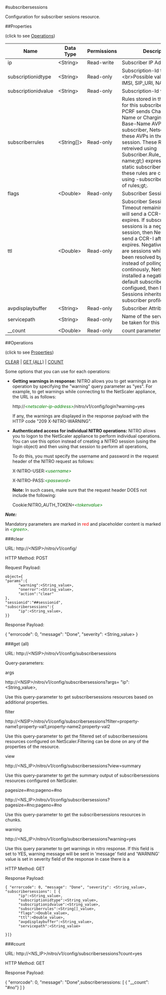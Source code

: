 #subscribersessions

Configuration for subscriber sesions resource.


##Properties 
<span>(click to see [Operations](#operations))</span>


<table><thead><tr><th>Name</th><th> Data Type</th><th> Permissions</th><th>Description</th></tr></thead><tbody><tr><td>ip</td><td>&lt;String></td><td>Read-write</td><td>Subscriber IP Address.</td><tr><tr><td>subscriptionidtype</td><td>&lt;String></td><td>Read-only</td><td>Subscription-Id type.&lt;br>Possible values = E164, IMSI, SIP_URI, NAI, PRIVATE</td><tr><tr><td>subscriptionidvalue</td><td>&lt;String></td><td>Read-only</td><td>Subscription-Id value.</td><tr><tr><td>subscriberrules</td><td>&lt;String[]></td><td>Read-only</td><td>Rules stored in this session for this subscriber. When PCRF sends Charging-Rule-Name or Charging-Rule-Base-Name AVP for a subscriber, Netscaler stores these AVPs in the subscriber session. These Rules can be retreived using Subscriber.Rule_Active(;lt;rule name;gt;) expression. For static subscriber profiles, these rules are configured using -subscriberRules ;lt;list of rules;gt;.</td><tr><tr><td>flags</td><td>&lt;Double></td><td>Read-only</td><td>Subscriber Session flags.</td><tr><tr><td>ttl</td><td>&lt;Double></td><td>Read-only</td><td>Subscriber Session Activity Timeout remaining. Netscaler will send a CCR-U after ttl expires. If subscriber sessions is a negative session, then Netscaler will send a CCR-I after TTL expires. Negative Sessions are sessions which have not been resolved by PCRF and instead of polling PCRF continously, Netscaler has installed a negative session. If default subscriber is configued, then Negative Sessions inherits default subscriber profile. .</td><tr><tr><td>avpdisplaybuffer</td><td>&lt;String></td><td>Read-only</td><td>Subscriber Attributes Display.</td><tr><tr><td>servicepath</td><td>&lt;String></td><td>Read-only</td><td>Name of the servicepath to be taken for this subscriber.</td><tr><tr><td>__count</td><td>&lt;Double></td><td>Read-only</td><td>count parameter</td><tr></tbody></table>
##Operations 
<span>(click to see [Properties](#properties))</span>


[CLEAR](#clear) | [GET (ALL)](#get-(all)) | [COUNT](#count)


Some options that you can use for each operations:
<ul><li><p><b>Getting warnings in response:</b> NITRO allows you to get warnings in an operation by specifying the "warning" query parameter as "yes". For example, to get warnings while connecting to the NetScaler appliance, the URL is as follows:</p><p>http://<span style="color:green;font-style:italic;">&lt;netscaler-ip-address&gt;</span>/nitro/v1/config/login?warning=yes</p><p>If any, the warnings are displayed in the response payload with the HTTP code "209 X-NITRO-WARNING".</p></li><li><p><b>Authenticated access for individual NITRO operations:</b> NITRO allows you to logon to the NetScaler appliance to perform individual operations. You can use this option instead of creating a NITRO session (using the login object) and then using that session to perform all operations,</p><p>To do this, you must specify the username and password in the request header of the NITRO request as follows:</p><p>X-NITRO-USER:<span style="color:green;font-style:italic;">&lt;username&gt;</span></p><p>X-NITRO-PASS:<span style="color:green;font-style:italic;">&lt;password&gt;</span></p><p><b>Note:</b> In such cases, make sure that the request header DOES not include the following:</p><p>Cookie:NITRO_AUTH_TOKEN=<span style="color:green;font-style:italic;">&lt;tokenvalue&gt;</span></p></li></ul>



***Note:*** 
Mandatory parameters are marked in <span style="color:#FF0000;">red</span> and placeholder content is marked in <span style="color:green;font-style:italic">&lt;green&gt;</span>.

###clear



URL: http://&lt;NSIP&gt;/nitro/v1/config/
HTTP Method: POST
Request Payload: ```object={"params":{      "warning":<String_value>,      "onerror":<String_value>,      "action":"clear"},"sessionid":"##sessionid","subscribersessions":{      "ip":<String_value>,}}```
Response Payload: 
{ "errorcode": 0, "message": "Done", "severity": <String_value> }


###get (all)



URL: http://&lt;NSIP&gt;/nitro/v1/config/subscribersessions
Query-parameters:
args
http://&lt;NSIP&gt;/nitro/v1/config/subscribersessions?args=      "ip":&lt;String_value&gt;,
Use this query-parameter to get subscribersessions resources based on additional properties.


filter
http://&lt;NSIP&gt;/nitro/v1/config/subscribersessions?filter=property-name1:property-val1,property-name2:property-val2
Use this query-parameter to get the filtered set of subscribersessions resources configured on NetScaler.Filtering can be done on any of the properties of the resource.


view
http://&lt;NS_IP&gt;/nitro/v1/config/subscribersessions?view=summary
Use this query-parameter to get the summary output of subscribersessions resources configured on NetScaler.


pagesize=#no;pageno=#no
http://&lt;NS_IP&gt;/nitro/v1/config/subscribersessions?pagesize=#no;pageno=#no
Use this query-parameter to get the subscribersessions resources in chunks.


warning
http://&lt;NS_IP&gt;/nitro/v1/config/subscribersessions?warning=yes
Use this query parameter to get warnings in nitro response. If this field is set to YES, warning message will be sent in 'message' field and 'WARNING' value is set in severity field of the response in case there is a



HTTP Method: GET
Response Payload: ```{ "errorcode": 0, "message": "Done", "severity": <String_value>, "subscribersessions": [ {      "ip":<String_value>,      "subscriptionidtype":<String_value>,      "subscriptionidvalue":<String_value>,      "subscriberrules":<String[]_value>,      "flags":<Double_value>,      "ttl":<Double_value>,      "avpdisplaybuffer":<String_value>,      "servicepath":<String_value>}]}```



###count



URL: http://&lt;NS_IP&gt;/nitro/v1/config/subscribersessions?count=yes
HTTP Method: GET
Response Payload: 
{ "errorcode": 0, "message": "Done",subscribersessions: [ { "__count": "#no"} ] }


